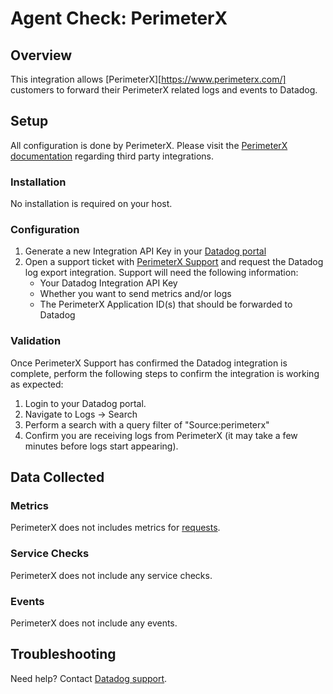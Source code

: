 # Agent Check: PerimeterX

## Overview

This integration allows [PerimeterX][https://www.perimeterx.com/] customers to forward their PerimeterX related logs and events to Datadog.

## Setup

All configuration is done by PerimeterX. Please visit the [PerimeterX documentation](https://docs.perimeterx.com/pxconsole/docs/data-integration-to-third-party-apps) regarding third party integrations.

### Installation

No installation is required on your host.

### Configuration

1. Generate a new Integration API Key in your [Datadog portal](https://app.datadoghq.com/account/settings#api)
2. Open a support ticket with [PerimeterX Support](mailto:support@perimeterx.com) and request the Datadog log export integration. Support will need the following information:
   - Your Datadog Integration API Key
   - Whether you want to send metrics and/or logs
   - The PerimeterX Application ID(s) that should be forwarded to Datadog

### Validation

Once PerimeterX Support has confirmed the Datadog integration is complete, perform the following steps to confirm the integration is working as expected:

1. Login to your Datadog portal.
2. Navigate to Logs -> Search
3. Perform a search with a query filter of "Source:perimeterx"
4. Confirm you are receiving logs from PerimeterX (it may take a few minutes before logs start appearing).

## Data Collected

### Metrics

PerimeterX does not includes metrics for [requests](https://docs.perimeterx.com/pxconsole/docs/data-schema-metrics).

### Service Checks

PerimeterX does not include any service checks.

### Events

PerimeterX does not include any events.

## Troubleshooting

Need help? Contact [Datadog support][1].

[1]: https://docs.datadoghq.com/help/
